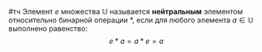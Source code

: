 #тч 
Элемент _e_ множества $\mathbb{U}$ называется **нейтральным** элементом относительно бинарной операции $*$, если для любого элемента $a \in \mathbb{U}$ выполнено равенство: $$e * a = a * e = a$$